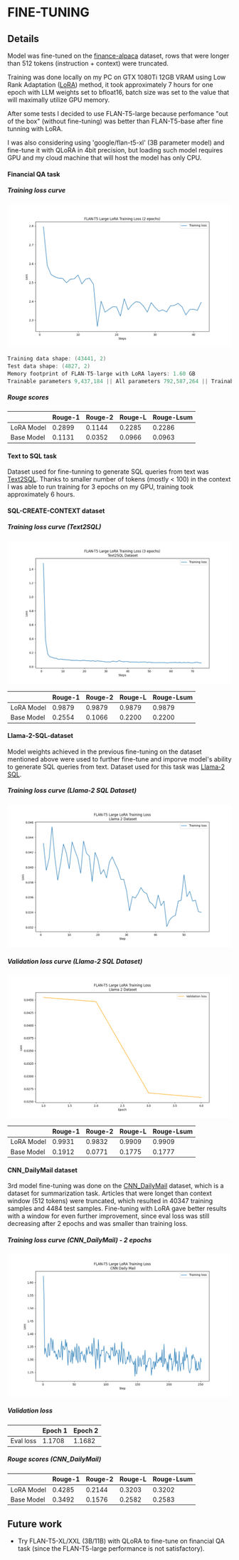 # FINE-TUNING

## Details

Model was fine-tuned on the [finance-alpaca](https://huggingface.co/datasets/gbharti/finance-alpaca) dataset, rows that were longer than 512 tokens (instruction + context) were truncated.

Training was done locally on my PC on GTX 1080Ti 12GB VRAM using Low Rank Adaptation ([LoRA](https://arxiv.org/pdf/2106.09685.pdf)) method, it took approximately 7 hours for one epoch with LLM weights set to bfloat16, batch size was set to the value that will maximally utilize GPU memory.

After some tests I decided to use FLAN-T5-large because perfomance "out of the box" (without fine-tuning) was better than FLAN-T5-base after fine tunning with LoRA.

I was also considering using 'google/flan-t5-xl' (3B parameter model) and fine-tune it with QLoRA in 4bit precision, but loading such model requires GPU and my cloud machine that will host the model has only CPU.

#### Financial QA task

##### Training loss curve

![Training loss curve](./plots/financial_qa_2_epochs.png)

```cpp
Training data shape: (43441, 2)
Test data shape: (4827, 2)
Memory footprint of FLAN-T5-large with LoRA layers: 1.60 GB
Trainable parameters 9,437,184 || All parameters 792,587,264 || Trainable parameter percentage: 1.19%
```

##### Rouge scores

|| Rouge-1 | Rouge-2 | Rouge-L | Rouge-Lsum |
|---|---------|---------|---------|---------|
| LoRA Model | 0.2899 | 0.1144 | 0.2285 | 0.2286 |
| Base Model | 0.1131 | 0.0352 | 0.0966 | 0.0963 |

#### Text to SQL task

Dataset used for fine-tunning to generate SQL queries from text was [Text2SQL](https://huggingface.co/datasets/b-mc2/sql-create-context). Thanks to smaller number of tokens (mostly < 100) in the context I was able to run training for 3 epochs on my GPU, training took approximately 6 hours.

#### SQL-CREATE-CONTEXT dataset

##### Training loss curve (Text2SQL)

![Training loss curve](./plots/text2sql_3-epochs.png)

|| Rouge-1 | Rouge-2 | Rouge-L | Rouge-Lsum |
|---|---------|---------|---------|---------|
| LoRA Model | 0.9879 | 0.9879 | 0.9879 | 0.9879 |
| Base Model | 0.2554 | 0.1066| 0.2200 | 0.2200 |

#### Llama-2-SQL-dataset

Model weights achieved in the previous fine-tuning on the dataset mentioned above were used to further fine-tune and imporve model's ability to generate SQL queries from text. Dataset used for this task was [Llama-2 SQL](https://huggingface.co/datasets/ChrisHayduk/Llama-2-SQL-Dataset).

##### Training loss curve (Llama-2 SQL Dataset)

![Training loss curve](./plots/llama2sql_2-epochs.png)

##### Validation loss curve (Llama-2 SQL Dataset)

![Validation loss curve](./plots/llama2sql_2-epochs_eval.png)

|| Rouge-1 | Rouge-2 | Rouge-L | Rouge-Lsum |
|---|---------|---------|---------|---------|
| LoRA Model | 0.9931 | 0.9832 | 0.9909 | 0.9909 |
| Base Model | 0.1912 | 0.0771 | 0.1775 | 0.1777 |

#### CNN_DailyMail dataset

3rd model fine-tuning was done on the [CNN_DailyMail](https://huggingface.co/datasets/cnn_dailymail) dataset, which is a dataset for summarization task. Articles that were longet than context window (512 tokens) were truncated, which resulted in 40347 training samples and 4484 test samples. Fine-tuning with LoRA gave better results with a window for even further improvement, since eval loss was still decreasing after 2 epochs and was smaller than training loss.

##### Training loss curve (CNN_DailyMail) - 2 epochs

![Training loss curve](./plots/cnn_dailymail_2-epochs.png)

##### Validation loss

|  | Epoch 1 | Epoch 2 |
| --- | --- | --- |
| Eval loss | 1.1708 | 1.1682 |

##### Rouge scores (CNN_DailyMail)

|| Rouge-1 | Rouge-2 | Rouge-L | Rouge-Lsum |
|---|---------|---------|---------|---------|
| LoRA Model | 0.4285 | 0.2144 | 0.3203 | 0.3202 |
| Base Model | 0.3492 | 0.1576 | 0.2582 | 0.2583 |

## Future work

- Try FLAN-T5-XL/XXL (3B/11B) with QLoRA to fine-tune on financial QA task (since the FLAN-T5-large performance is not satisfactory).
